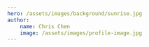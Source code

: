 ```yaml
---
hero: /assets/images/background/sunrise.jpg
author:
    name: Chris Chen
    image: /assets/images/profile-image.jpg
---
```

